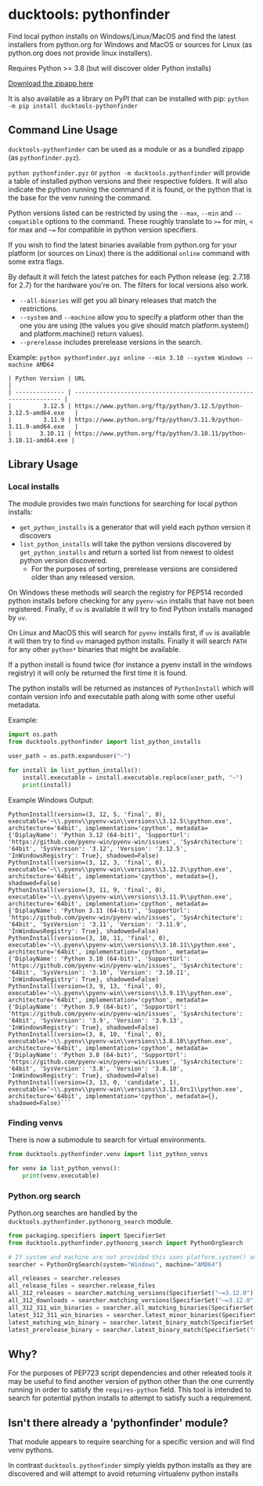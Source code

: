 # ducktools: pythonfinder #

Find local python installs on Windows/Linux/MacOS and find the latest installers from python.org
for Windows and MacOS or sources for Linux (as python.org does not provide linux installers).

Requires Python >= 3.8 (but will discover older Python installs)

[Download the zipapp here](https://github.com/DavidCEllis/ducktools-pythonfinder/releases/latest/download/pythonfinder.pyz)

It is also available as a library on PyPI that can be installed with pip:
`python -m pip install ducktools-pythonfinder`

## Command Line Usage ##

`ducktools-pythonfinder` can be used as a module or as a bundled zipapp (as `pythonfinder.pyz`).

`python pythonfinder.pyz` or `python -m ducktools.pythonfinder` 
will provide a table of installed python versions
and their respective folders. It will also indicate the python running the
command if it is found, or the python that is the base for the venv running the command.

Python versions listed can be restricted by using the `--max`, `--min` and
`--compatible` options to the command. These roughly translate to `>=` for min, `<` for max
and `~=` for compatible in python version specifiers.

If you wish to find the latest binaries available from python.org for your platform 
(or sources on Linux) there is the additional `online` command with some extra flags.

By default it will fetch the latest patches for each Python release (eg: 2.7.18 for 2.7) for 
the hardware you're on. The filters for local versions also work.

* `--all-binaries` will get you all binary releases that match the restrictions.
* `--system` and `--machine` allow you to specify a platform other than the one you are using
  (the values you give should match platform.system() and platform.machine() return values).
* `--prerelease` includes prerelease versions in the search.

Example: 
`python pythonfinder.pyz online --min 3.10 --system Windows --machine AMD64`

```
| Python Version | URL                                                                |
| -------------- | ------------------------------------------------------------------ |
|         3.12.5 | https://www.python.org/ftp/python/3.12.5/python-3.12.5-amd64.exe   |
|         3.11.9 | https://www.python.org/ftp/python/3.11.9/python-3.11.9-amd64.exe   |
|        3.10.11 | https://www.python.org/ftp/python/3.10.11/python-3.10.11-amd64.exe |
```

## Library Usage ##

### Local installs ###

The module provides two main functions for searching for local python installs:

* `get_python_installs` is a generator that will yield each python version it discovers
* `list_python_installs` will take the python versions discovered by `get_python_installs`
  and return a sorted list from newest to oldest python version discovered.
  * For the purposes of sorting, prerelease versions are considered older than any released
    version.

On Windows these methods will search the registry for PEP514 recorded python installs
before checking for any `pyenv-win` installs that have not been registered. Finally, if
`uv` is available it will try to find Python installs managed by `uv`.

On Linux and MacOS this will search for `pyenv` installs first, 
if `uv` is available it will then try to find `uv` managed python installs. 
Finally it will search `PATH` for any other `python*` binaries that might be available.

If a python install is found twice (for instance a pyenv install in the windows registry)
it will only be returned the first time it is found.

The python installs will be returned as instances of `PythonInstall` which will
contain version info and executable path along with some other useful metadata.

Example:

```python
import os.path
from ducktools.pythonfinder import list_python_installs

user_path = os.path.expanduser("~")

for install in list_python_installs():
    install.executable = install.executable.replace(user_path, "~")
    print(install)
```

Example Windows Output:

```
PythonInstall(version=(3, 12, 5, 'final', 0), executable='~\\.pyenv\\pyenv-win\\versions\\3.12.5\\python.exe', architecture='64bit', implementation='cpython', metadata={'DiplayName': 'Python 3.12 (64-bit)', 'SupportUrl': 'https://github.com/pyenv-win/pyenv-win/issues', 'SysArchitecture': '64bit', 'SysVersion': '3.12', 'Version': '3.12.5', 'InWindowsRegistry': True}, shadowed=False)
PythonInstall(version=(3, 12, 3, 'final', 0), executable='~\\.pyenv\\pyenv-win\\versions\\3.12.3\\python.exe', architecture='64bit', implementation='cpython', metadata={}, shadowed=False)
PythonInstall(version=(3, 11, 9, 'final', 0), executable='~\\.pyenv\\pyenv-win\\versions\\3.11.9\\python.exe', architecture='64bit', implementation='cpython', metadata={'DiplayName': 'Python 3.11 (64-bit)', 'SupportUrl': 'https://github.com/pyenv-win/pyenv-win/issues', 'SysArchitecture': '64bit', 'SysVersion': '3.11', 'Version': '3.11.9', 'InWindowsRegistry': True}, shadowed=False)
PythonInstall(version=(3, 10, 11, 'final', 0), executable='~\\.pyenv\\pyenv-win\\versions\\3.10.11\\python.exe', architecture='64bit', implementation='cpython', metadata={'DiplayName': 'Python 3.10 (64-bit)', 'SupportUrl': 'https://github.com/pyenv-win/pyenv-win/issues', 'SysArchitecture': '64bit', 'SysVersion': '3.10', 'Version': '3.10.11', 'InWindowsRegistry': True}, shadowed=False)
PythonInstall(version=(3, 9, 13, 'final', 0), executable='~\\.pyenv\\pyenv-win\\versions\\3.9.13\\python.exe', architecture='64bit', implementation='cpython', metadata={'DiplayName': 'Python 3.9 (64-bit)', 'SupportUrl': 'https://github.com/pyenv-win/pyenv-win/issues', 'SysArchitecture': '64bit', 'SysVersion': '3.9', 'Version': '3.9.13', 'InWindowsRegistry': True}, shadowed=False)
PythonInstall(version=(3, 8, 10, 'final', 0), executable='~\\.pyenv\\pyenv-win\\versions\\3.8.10\\python.exe', architecture='64bit', implementation='cpython', metadata={'DiplayName': 'Python 3.8 (64-bit)', 'SupportUrl': 'https://github.com/pyenv-win/pyenv-win/issues', 'SysArchitecture': '64bit', 'SysVersion': '3.8', 'Version': '3.8.10', 'InWindowsRegistry': True}, shadowed=False)
PythonInstall(version=(3, 13, 0, 'candidate', 1), executable='~\\.pyenv\\pyenv-win\\versions\\3.13.0rc1\\python.exe', architecture='64bit', implementation='cpython', metadata={}, shadowed=False)```
```

### Finding venvs ###

There is now a submodule to search for virtual environments.

```python
from ducktools.pythonfinder.venv import list_python_venvs

for venv in list_python_venvs():
    print(venv.executable)
```

### Python.org search ###

Python.org searches are handled by the `ducktools.pythonfinder.pythonorg_search` module.

```python
from packaging.specifiers import SpecifierSet
from ducktools.pythonfinder.pythonorg_search import PythonOrgSearch

# If system and machine are not provided this uses platform.system() and platform.machine()
searcher = PythonOrgSearch(system="Windows", machine="AMD64")

all_releases = searcher.releases
all_release_files = searcher.release_files
all_312_releases = searcher.matching_versions(SpecifierSet("~=3.12.0"))
all_312_downloads = searcher.matching_versions(SpecifierSet("~=3.12.0"))
all_312_311_win_binaries = searcher.all_matching_binaries(SpecifierSet(">=3.11.0, <3.13"))
latest_312_311_win_binaries = searcher.latest_minor_binaries(SpecifierSet(">=3.11.0, <3.13"))
latest_matching_win_binary = searcher.latest_binary_match(SpecifierSet(">=3.10"))
latest_prerelease_binary = searcher.latest_binary_match(SpecifierSet(">=3.10"), prereleases=True)
```

## Why? ##

For the purposes of PEP723 script dependencies and other releated tools
it may be useful to find another version of python other than the one currently running 
in order to satisfy the `requires-python` field. 
This tool is intended to search for potential python installs to attempt to
satisfy such a requirement.

## Isn't there already a 'pythonfinder' module? ##

That module appears to require searching for a specific version and will find venv pythons.

In contrast `ducktools.pythonfinder` simply yields python installs as they are discovered
and will attempt to avoid returning virtualenv python installs

